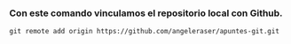 ### Con este comando vinculamos el repositorio local con Github.
``` git remote add origin https://github.com/angeleraser/apuntes-git.git ```